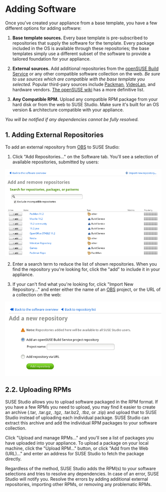 # Adding Software

Once you've created your appliance from a base template, you have a few different options for adding software:

1. **Base template sources.**  Every base template is pre-subscribed to repositories that supply the software for the template. Every package included in the OS is available through these repositories; the base templates simply use a different subset of the software to provide a tailored foundation for your appliance.

2. **External sources.**  Add additional repositories from the [openSUSE Build Service](http://build.opensuse.org) or any other compatible software collection on the web. *Be sure to use sources which are compatible with the base template you selected.* Popular third-pary sources include [Packman](http://packman.links2linux.org/), [VideoLan](http://www.videolan.org/vlc/download-suse.html), and hardware vendors. [The openSUSE wiki](http://en.opensuse.org/Additional_package_repositories) has a more definitive list.

3. **Any Compatible RPM.**  Upload any compatible RPM package from your hard disk or from the web to SUSE Studio. Make sure it's built for an OS version & architecture compatible with your appliance.

*You will be notified if any dependencies cannot be fully resolved.*


## 1. Adding External Repositories

To add an external repository from [OBS](http://build.opensuse.org) to SUSE Studio:

1. Click "Add Repositories..." on the Software tab. You'll see a selection of available repositories, submitted by users:

![Studio Qs Addrepo Overview](studio-qs-addrepo-overview.png)

2. Enter a search term to reduce the list of shown repositories. When you find the repository you're looking for, click the "add" to include it in your appliance.

3. If your can't find what you're looking for, click "Import New Repository..." and enter either the name of an [OBS](http://build.opensuse.org) project, or the URL of a collection on the web:

![Studio Qs Addrepo Import](studio-qs-addrepo-import.png)


## 2.2. Uploading RPMs

SUSE Studio allows you to upload software packaged in the RPM format. If you have a few RPMs you need to upload, you may find it easier to create an archive (.tar, .tar.gz, .tgz, .tar.bz2, .tbz, or .zip) and upload that to SUSE Studio instead of uploading each individual package. SUSE Studio can extract this archive and add the individual RPM packages to your software collection.

Click "Upload and manage RPMs..." and you'll see a list of packages you have uploaded into your appliance. To upload a package on your local machine, click the "Upload RPM..." button, or click "Add from the Web (URL)..." and enter an address for SUSE Studio to fetch the package directly.

Regardless of the method, SUSE Studio adds the RPM(s) to your software selections and tries to resolve any dependencies. In case of an error, SUSE Studio will notify you. Resolve the errors by adding additional external repositories, importing other RPMs, or removing any problematic RPMs.

